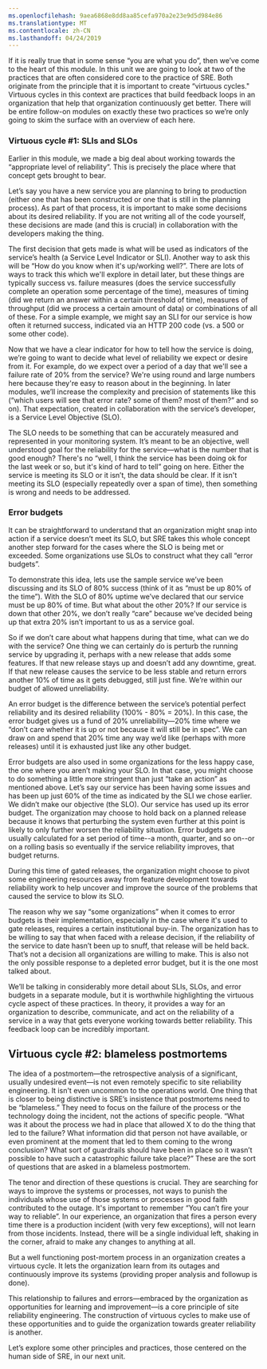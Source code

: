 ```yaml
---
ms.openlocfilehash: 9aea6868e8dd8aa85cefa970a2e23e9d5d984e86
ms.translationtype: MT
ms.contentlocale: zh-CN
ms.lasthandoff: 04/24/2019
---
```

If it is really true that in some sense “you are what you do”, then we’ve come to the heart of this module. In this unit we are going to look at two of the practices that are often considered core to the practice of SRE. Both originate from the principle that it is important to create “virtuous cycles." Virtuous cycles in this context are practices that build feedback loops in an organization that help that organization continuously get better. There will be entire follow-on modules on exactly these two practices so we’re only going to skim the surface with an overview of each here.

### <a name="virtuous-cycle-1-slis-and-slos"></a>Virtuous cycle #1: SLIs and SLOs

Earlier in this module, we made a big deal about working towards the “appropriate level of reliability”. This is precisely the place where that concept gets brought to bear.

Let’s say you have a new service you are planning to bring to production (either one that has been constructed or one that is still in the planning process). As part of that process, it is important to make some decisions about its desired reliability. If you are not writing all of the code yourself, these decisions are made (and this is crucial) in collaboration with the developers making the thing.

The first decision that gets made is what will be used as indicators of the service’s health (a Service Level Indicator or SLI). Another way to ask this will be “How do you know when it's up/working well?”. There are lots of ways to track this which we'll explore in detail later, but these things are typically success vs. failure measures (does the service successfully complete an operation some percentage of the time), measures of timing (did we return an answer within a certain threshold of time), measures of throughput (did we process a certain amount of data) or combinations of all of these. For a simple example, we might say an SLI for our service is how often it returned success, indicated via an HTTP 200 code (vs. a 500 or some other code).

Now that we have a clear indicator for how to tell how the service is doing, we’re going to want to decide what level of reliability we expect or desire from it. For example, do we expect over a period of a day that we'll see a failure rate of 20% from the service? We're using round and large numbers here because they're easy to reason about in the beginning. In later modules, we’ll increase the complexity and precision of statements like this (“which users will see that error rate? some of them? most of them?” and so on). That expectation, created in collaboration with the service’s developer, is a Service Level Objective (SLO).

The SLO needs to be something that can be accurately measured and represented in your monitoring system. It’s meant to be an objective, well understood goal for the reliability for the service—what is the number that is good enough? There's no “well, I think the service has been doing ok for the last week or so, but it's kind of hard to tell” going on here. Either the service is meeting its SLO or it isn’t, the data should be clear. If it isn't meeting its SLO (especially repeatedly over a span of time), then something is wrong and needs to be addressed.

### <a name="error-budgets"></a>Error budgets

It can be straightforward to understand that an organization might snap into action if a service doesn’t meet its SLO, but SRE takes this whole concept another step forward for the cases where the SLO is being met or exceeded. Some organizations use SLOs to construct what they call “error budgets”.

To demonstrate this idea, lets use the sample service we’ve been discussing and its SLO of 80% success (think of it as “must be up 80% of the time”). With the SLO of 80% uptime we’ve declared that our service must be up 80% of time. But what about the other 20%? If our service is down that other 20%, we don’t really “care” because we’ve decided being up that extra 20% isn’t important to us as a service goal.

So if we don’t care about what happens during that time, what can we do with the service? One thing we can certainly do is perturb the running service by upgrading it, perhaps with a new release that adds some features. If that new release stays up and doesn’t add any downtime, great. If that new release causes the service to be less stable and return errors another 10% of time as it gets debugged, still just fine. We’re within our budget of allowed unreliability.

An error budget is the difference between the service’s potential perfect reliability and its desired reliability (100% - 80% = 20%). In this case, the error budget gives us a fund of 20% unreliability—20% time where we “don’t care whether it is up or not because it will still be in spec”.  We can draw on and spend that 20% time any way we’d like (perhaps with more releases) until it is exhausted just like any other budget.

Error budgets are also used in some organizations for the less happy case, the one where you aren’t making your SLO. In that case, you might choose to do something a little more stringent than just “take an action” as mentioned above. Let’s say our service has been having some issues and has been up just 60% of the time as indicated by the SLI we chose earlier. We didn’t make our objective (the SLO). Our service has used up its error budget. The organization may choose to hold back on a planned release because it knows that perturbing the system even further at this point is likely to only further worsen the reliability situation. Error budgets are usually calculated for a set period of time--a month, quarter, and so on--or on a rolling basis so eventually if the service reliability improves, that budget returns.

During this time of gated releases, the organization might choose to pivot some engineering resources away from feature development towards reliability work to help uncover and improve the source of the problems that caused the service to blow its SLO.

The reason why we say “some organizations” when it comes to error budgets is their implementation, especially in the case where it's used to gate releases, requires a certain institutional buy-in. The organization has to be willing to say that when faced with a release decision, if the reliability of the service to date hasn’t been up to snuff, that release will be held back. That’s not a decision all organizations are willing to make. This is also not the only possible response to a depleted error budget, but it is the one most talked about.

We’ll be talking in considerably more detail about SLIs, SLOs, and error budgets in a separate module, but it is worthwhile highlighting the virtuous cycle aspect of these practices. In theory, it provides a way for an organization to describe, communicate, and act on the reliability of a service in a way that gets everyone working towards better reliability. This feedback loop can be incredibly important.

## <a name="virtuous-cycle-2-blameless-postmortems"></a>Virtuous cycle #2: blameless postmortems

The idea of a postmortem—the retrospective analysis of a significant, usually undesired event—is not even remotely specific to site reliability engineering. It isn't even uncommon to the operations world. One thing that is closer to being distinctive is SRE’s insistence that postmortems need to be “blameless.” They need to focus on the failure of the process or the technology doing the incident, not the actions of specific people. “What was it about the process we had in place that allowed X to do the thing that led to the failure? What information did that person not have available, or even prominent at the moment that led to them coming to the wrong conclusion? What sort of guardrails should have been in place so it wasn’t possible to have such a catastrophic failure take place?” These are the sort of questions that are asked in a blameless postmortem.

The tenor and direction of these questions is crucial. They are searching for ways to improve the systems or processes, not ways to punish the individuals whose use of those systems or processes in good faith contributed to the outage. It's important to remember “You can’t fire your way to reliable”. In our experience, an organization that fires a person every time there is a production incident (with very few exceptions), will not learn from those incidents. Instead, there will be a single individual left, shaking in the corner, afraid to make any changes to anything at all.

But a well functioning post-mortem process in an organization creates a virtuous cycle. It lets the organization learn from its outages and continuously improve its systems (providing proper analysis and followup is done).

This relationship to failures and errors—embraced by the organization as opportunities for learning and improvement—is a core principle of site reliability engineering. The construction of virtuous cycles to make use of these opportunities and to guide the organization towards greater reliability is another.

Let’s explore some other principles and practices, those centered on the human side of SRE, in our next unit.
